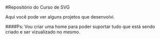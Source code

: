 #Repositório do Curso de SVG

Aqui você pode ver alguns projetos que desenvolvi.

####Ps: Vou criar uma home para poder suportar tudo que está sendo criado e ser vizualizado no mesmo.
